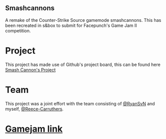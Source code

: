## Smashcannons

A remake of the Counter-Strike Source gamemode smashcannons. This has been recreated in s&box to submit for Facepunch's Game Jam II competition.

# Project
This project has made use of Github's project board, this can be found here [Smash Cannon's Project](https://github.com/users/Reece-Carruthers/projects/3/views/1)

# Team
This project was a joint effort with the team consisting of  [@RyanSvN](https://github.com/RyanSvN) and myself, [@Reece-Carruthers](https://github.com/Reece-Carruthers).

# [Gamejam link](https://sbox.game/c/gamejam2)
